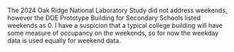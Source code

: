 The 2024 Oak Ridge National Laboratory Study did not address weekends, however the DOE Prototype Building for Secondary Schools listed weekends as 0. I have a suspicion that a typical college building will have some measure of occupancy on the weekends, so for now the weekday data is used equally for weekend data.

